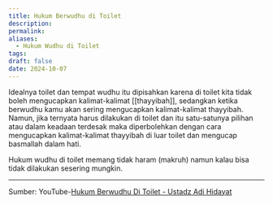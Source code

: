 ```yaml
---
title: Hukum Berwudhu di Toilet
description: 
permalink: 
aliases:
  - Hukum Wudhu di Toilet
tags: 
draft: false
date: 2024-10-07
---
```

Idealnya toilet dan tempat wudhu itu dipisahkan karena di toilet kita tidak boleh mengucapkan kalimat-kalimat [[thayyibah]], sedangkan ketika berwudhu kamu akan sering mengucapkan kalimat-kalimat thayyibah. Namun, jika ternyata harus dilakukan di toilet dan itu satu-satunya pilihan atau dalam keadaan terdesak maka diperbolehkan dengan cara mengucapkan kalimat-kalimat thayyibah di luar toilet dan mengucap basmallah dalam hati. 


Hukum wudhu di toilet memang tidak haram (makruh) namun kalau bisa tidak dilakukan sesering mungkin.

---

Sumber: YouTube-[Hukum Berwudhu Di Toilet - Ustadz Adi Hidayat](https://youtu.be/7d085IDDEIo?si=A6VSScApD_CR5aNl)